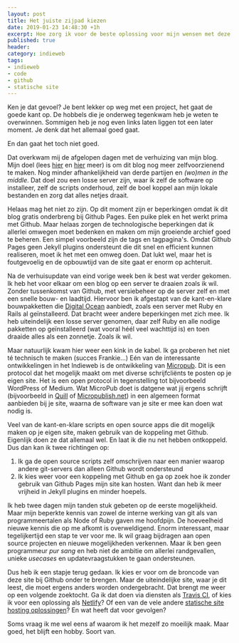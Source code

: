 ```yaml
---
layout: post
title: Het juiste zijpad kiezen
date: 2019-01-23 14:48:30 +1h
excerpt: Hoe zorg ik voor de beste oplossing voor mijn wensen met deze site en het beheer er van?
published: true
header:
category: indieweb
tags: 
- indieweb
- code
- github
- statische site
---
```

Ken je dat gevoel? Je bent lekker op weg met een project, het gaat de goede kant op. De hobbels die je onderweg tegenkwam heb je weten te overwinnen. Sommigen heb je nog even links laten liggen tot een later moment. Je denk dat het allemaal goed gaat. 

En dan gaat het toch niet goed.

Dat overkwam mij de afgelopen dagen met de verhuizing van mijn blog. Mijn doel (lees [hier](/verhuizing-in-de-planning/) en [hier](/verhuisupdate/) meer) is om dit blog nog meer zelfvoorzienend te maken. Nog minder afhankelijkheid van derde partijen en _(wo)men in the middle_. Dat doel zou een losse server zijn, waar ik zelf de software op installeer, zelf de scripts onderhoud, zelf de boel koppel aan mijn lokale bestanden en zorg dat alles netjes draait.

Helaas mag het niet zo zijn. Op dit moment zijn er beperkingen omdat ik dit blog gratis onderbreng bij Github Pages. Een puike plek en het werkt prima met Github. Maar helaas zorgen de technologische beperkingen dat ik allerlei omwegen moet bedenken en maken om mijn groeiende archief goed te beheren. Een simpel voorbeeld zijn de tags en tagpagina's. Omdat Github Pages geen Jekyll plugins ondersteunt die dit snel en efficient kunnen realiseren, moet ik het met een omweg doen. Dat lukt wel, maar het is foutgevoelig en de opbouwtijd van de site gaat er enorm op achteruit. 

Na de verhuisupdate van eind vorige week ben ik best wat verder gekomen. Ik heb het voor elkaar om een blog op een server te draaien zoals ik wil. Zonder tussenkomst van Github, met versiebeheer op de server zelf en met een snelle bouw- en laadtijd. Hiervoor ben ik afgestapt van de kant-en-klare bouwpakketten die [Digital Ocean](https://m.do.co/c/c3654dd40a00) aanbiedt, zoals een server met Ruby en Rails al geïnstalleerd. Dat bracht weer andere beperkingen met zich mee. Ik heb uiteindelijk een losse server genomen, daar zelf Ruby en alle nodige pakketten op geïnstalleerd (wat vooral héél veel wachttijd is) en toen draaide alles als een zonnetje. Zoals ik wil.

Maar natuurlijk kwam hier weer een kink in de kabel. Ik ga proberen het niet té technisch te maken (succes Frankie...)
Eén van de interessante ontwikkelingen in het Indieweb is de ontwikkeling van [Micropub](/Micropub/). Dit is een protocol dat het mogelijk maakt om met diverse schrijfcliënts te posten op je eigen site. Het is een open protocol in tegenstelling tot bijvoorbeeld WordPress of Medium. Wat MicroPub doet is datgene wat jij ergens schrijft (bijvoorbeeld in [Quill](http://quill.p3k.io/) of [Micropublish.net](https://micropublish.net/)) in een algemeen format aanbieden bij je site, waarna de software van je site er mee kan doen wat nodig is. 

Veel van de kant-en-klare scripts en open source apps die dit mogelijk maken op je eigen site, maken gebruik van de koppeling met Github. Eigenlijk doen ze dat allemaal wel. En laat ik die nu net hebben ontkoppeld. Dus dan kan ik twee richtingen op:

1. Ik ga de open source scripts zelf omschrijven naar een manier waarop andere git-servers dan alleen Github wordt ondersteund
2. Ik kies weer voor een koppeling met Github en ga op zoek hoe ik zonder gebruik van Github Pages mijn site kan hosten. Want dan heb ik meer vrijheid in Jekyll plugins en minder hoepels.

Ik heb twee dagen mijn tanden stuk gebeten op de eerste mogelijkheid. Maar mijn beperkte kennis van zowel de interne werking van git als van programmeertalen als Node of Ruby gaven me hoofdpijn. De hoeveelheid nieuwe kennis die op me afkomt is overweldigend. Enorm interessant, maar tegelijkertijd een stap te ver voor me. Ik wil graag bijdragen aan open source projecten en nieuwe mogelijkheden verkennen. Maar ik ben geen programmeur _pur sang_ en heb niet de ambitie om allerlei randgevallen, unieke _usecases_ en updatevraagstukken te gaan ondersteunen. 

Dus heb ik een stapje terug gedaan. Ik kies er voor om de broncode van deze site bij Github onder te brengen. Maar de uiteindelijke site, waar je dit leest, die moet ergens anders worden ondergebracht. Dat brengt me weer op een volgende zoektocht. Ga ik dat doen via diensten als [Travis CI](http://travis-ci.com/), of kies ik voor een oplossing als [Netlify](http://netlify.com/)? Of een van de vele andere [statische site hosting oplossingen](https://www.slant.co/topics/2256/~best-static-website-hosting-provider)? En wat heeft dat voor gevolgen? 

Soms vraag ik me wel eens af waarom ik het mezelf zo moeilijk maak. Maar goed, het blijft een hobby. Soort van.

